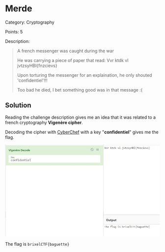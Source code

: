 # Merde

Category: Cryptography

Points: 5

Description:

> A french messenger was caught during the war
>
> He was carrying a piece of paper that read: Vvr ktdk vl jvtzsyHBI{fnzcievs}
>
> Upon torturing the messenger for an explaination, he only shouted 'confidentiel'!!!
>
> Too bad he died, I bet something good was in that message :(

## Solution

Reading the challenge description gives me an idea that it was related to a french cryptography **Vigenère cipher**.

Decoding the cipher with [CyberChef](https://gchq.github.io/CyberChef/#recipe=Vigenère_Decode('confidentiel')&input=VnZyIGt0ZGsgdmwganZ0enN5SEJJe2ZuemNpZXZzfQ) with a key "**confidentiel**" gives me the flag.

![merde](files/merde.jpg)

The flag is `brixelCTF{baguette}`